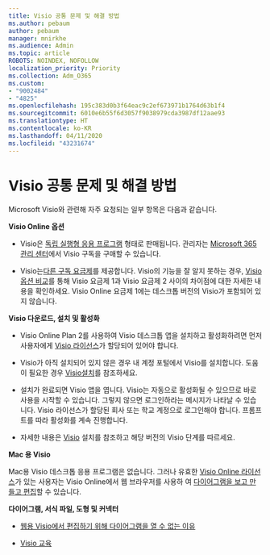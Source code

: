 ```yaml
---
title: Visio 공통 문제 및 해결 방법
ms.author: pebaum
author: pebaum
manager: mnirkhe
ms.audience: Admin
ms.topic: article
ROBOTS: NOINDEX, NOFOLLOW
localization_priority: Priority
ms.collection: Adm_O365
ms.custom:
- "9002484"
- "4825"
ms.openlocfilehash: 195c383d0b3f64eac9c2ef673971b1764d63b1f4
ms.sourcegitcommit: 6010e6b55f6d3057f9038979cda3987df12aae93
ms.translationtype: HT
ms.contentlocale: ko-KR
ms.lasthandoff: 04/11/2020
ms.locfileid: "43231674"
---
```

# <a name="visio-common-issues-and-resolutions"></a>Visio 공통 문제 및 해결 방법

Microsoft Visio와 관련해 자주 요청되는 일부 항목은 다음과 같습니다.

**Visio Online 옵션**

- Visio은 [독립 실행형 응용 프로그램](https://products.office.com/visio/flowchart-software) 형태로 판매됩니다.  관리자는 [Microsoft 365 관리 센터](https://docs.microsoft.com/alchemyinsights/purchase-visio-subscription)에서 Visio 구독을 구매할 수 있습니다.

- Visio는[다른 구독 요금제](https://products.office.com/visio/microsoft-visio-plans-and-pricing-compare-visio-options)를 제공합니다. Visio의 기능을 잘 알지 못하는 경우, [Visio 옵션 비교](https://products.office.com/visio/microsoft-visio-plans-and-pricing-compare-visio-options)를 통해 Visio 요금제 1과 Visio 요금제 2 사이의 차이점에 대한 자세한 내용을 확인하세요.  Visio Online 요금제 1에는 데스크톱 버전의 Visio가 포함되어 있지 않습니다.

**Visio 다운로드, 설치 및 활성화**

- Visio Online Plan 2를 사용하여 Visio 데스크톱 앱을 설치하고 활성화하려면 먼저 사용자에게 [Visio 라이선스](https://docs.microsoft.com/office365/admin/subscriptions-and-billing/assign-licenses-to-users)가 할당되어 있어야 합니다.

- Visio가 아직 설치되어 있지 않은 경우 내 계정 포털에서 Visio를 설치합니다. 도움이 필요한 경우 [Visio설치](https://support.office.com/article/f98f21e3-aa02-4827-9167-ddab5b025710)를 참조하세요.

- 설치가 완료되면 Visio 앱을 엽니다. Visio는 자동으로 활성화될 수 있으므로 바로 사용을 시작할 수 있습니다. 그렇지 않으면 로그인하라는 메시지가 나타날 수 있습니다. Visio 라이선스가 할당된 회사 또는 학교 계정으로 로그인해야 합니다. 프롬프트를 따라 활성화를 계속 진행합니다.

- 자세한 내용은 [Visio](https://support.office.com/article/f98f21e3-aa02-4827-9167-ddab5b025710) 설치를 참조하고 해당 버전의 Visio 단계를 따르세요.

**Mac 용 Visio**

Mac용 Visio 데스크톱 응용 프로그램은 없습니다. 그러나 유효한 [Visio Online 라이선스](https://docs.microsoft.com/office365/admin/subscriptions-and-billing/assign-licenses-to-users)가 있는 사용자는 Visio Online에서 웹 브라우저를 사용하 여 [다이어그램을 보고 만들고 편집](https://support.office.com/article/06f04845-91b8-4e8f-881f-a43c970735fc)할 수 있습니다.

**다이어그램, 서식 파일, 도형 및 커넥터**

- [웹용 Visio에서 편집하기 위해 다이어그램을 열 수 없는 이유](https://support.microsoft.com/ko-KR/office/why-can-t-i-open-a-diagram-for-editing-in-visio-for-the-web-ea4a23d3-21d3-4878-945e-cf1be4140357)

- [Visio 교육](https://support.office.com/article/visio-training-e058bcfa-1d90-4653-afc6-e84d54cf94a6)
